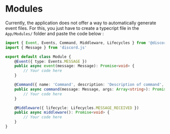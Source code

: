 # Modules

Currently, the application does not offer a way to automatically generate event files. For this, you just have to create a typecript file in the `App/Modules/` folder and paste the code below :

```typescript
import { Event, Events, Command, Middleware, Lifecycles } from '@discord-ts-app/function-decorator'
import { Message } from 'discord.js'

export default class Module {
	@Event({ type: Events.MESSAGE })
	public async event(message: Message): Promise<void> {
		// Your code here
	}

	@Command({ name: 'Command', description: 'Description of command', tag: 'command', alias: ['c'] })
	public async command(message: Message, args: Array<string>): Promise<void> {
		// Your code here
	}

	@Middleware({ lifecycle: Lifecycles.MESSAGE_RECEIVED })
	public async middleware(): Promise<void> {
		// Your code here
	}
}

```



